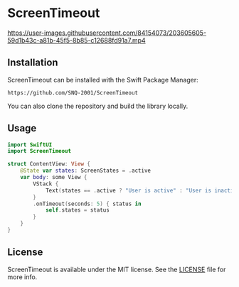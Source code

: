 # ScreenTimeout

https://user-images.githubusercontent.com/84154073/203605605-59d1b43c-a81b-45f5-8b85-c12688fd91a7.mp4

## Installation
ScreenTimeout can be installed with the Swift Package Manager:
```
https://github.com/SNQ-2001/ScreenTimeout
```
You can also clone the repository and build the library locally.

## Usage
```swift
import SwiftUI
import ScreenTimeout

struct ContentView: View {
    @State var states: ScreenStates = .active
    var body: some View {
        VStack {
            Text(states == .active ? "User is active" : "User is inactive")
        }
        .onTimeout(seconds: 5) { status in
            self.states = status
        }
    }
}
```

## License
ScreenTimeout is available under the MIT license. See the [LICENSE](https://github.com/SNQ-2001/ScreenTimeout/blob/main/LICENSE) file for more info.
